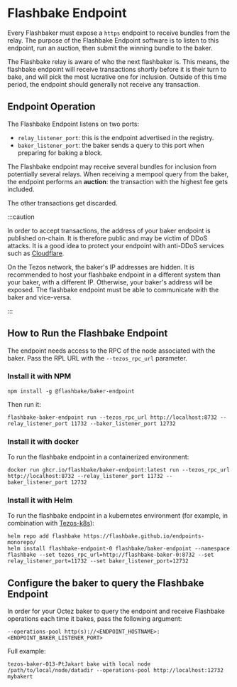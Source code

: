 # Flashbake Endpoint

Every Flashbaker must expose a `https` endpoint to receive bundles from the relay. The purpose of the Flashbake Endpoint software is to listen to this endpoint, run an auction, then submit the winning bundle to the baker.

The Flashbake relay is aware of who the next flashbaker is. This means, the flashbake endpoint will receive transactions shortly before it is their turn to bake, and will pick the most lucrative one for inclusion. Outside of this time period, the endpoint should generally not receive any transaction.

## Endpoint Operation

The Flashbake Endpoint listens on two ports:

* `relay_listener_port`: this is the endpoint advertised in the registry.
* `baker_listener_port`: the baker sends a query to this port when preparing for baking a block.

The Flashbake endpoint may receive several bundles for inclusion from potentially several relays. When receiving a mempool query from the baker, the endpoint performs an **auction**: the transaction with the highest fee gets included.

The other transactions get discarded.

:::caution

In order to accept transactions, the address of your baker endpoint is published on-chain. It is therefore public and may be victim of DDoS attacks. It is a good idea to protect your endpoint with anti-DDoS services such as [Cloudflare](https://cloudflare.com).

On the Tezos network, the baker's IP addresses are hidden. It is recommended to host your flashbake endpoint in a different system than your baker, with a different IP. Otherwise, your baker's address will be exposed. The flashbake endpoint must be able to communicate with the baker and vice-versa.

:::

## How to Run the Flashbake Endpoint

The endpoint needs access to the RPC of the node associated with the baker. Pass the RPL URL with the `--tezos_rpc_url` parameter.

### Install it with NPM

```
npm install -g @flashbake/baker-endpoint
```

Then run it:

```
flashbake-baker-endpoint run --tezos_rpc_url http://localhost:8732 --relay_listener_port 11732 --baker_listener_port 12732
```

### Install it with docker

To run the flashbake endpoint in a containerized environment:

```
docker run ghcr.io/flashbake/baker-endpoint:latest run --tezos_rpc_url http://localhost:8732 --relay_listener_port 11732 --baker_listener_port 12732
```

### Install it with Helm

To run the flashbake endpoint in a kubernetes environment (for example, in combination with [Tezos-k8s](https://tezos-k8s.xyz)):
```
helm repo add flashbake https://flashbake.github.io/endpoints-monorepo/
helm install flashbake-endpoint-0 flashbake/baker-endpoint --namespace flashbake --set tezos_rpc_url=http://flashbake-baker-0:8732 --set relay_listener_port=11732 --set baker_listener_port=12732
```

## Configure the baker to query the Flashbake Endpoint

In order for your Octez baker to query the endpoint and receive Flashbake operations each time it bakes, pass the following argument:

```
--operations-pool http(s)://<ENDPOINT_HOSTNAME>:<ENDPOINT_BAKER_LISTENER_PORT>
```

Full example:

```
tezos-baker-013-PtJakart bake with local node /path/to/local/node/datadir --operations-pool http://localhost:12732 mybakert
```
